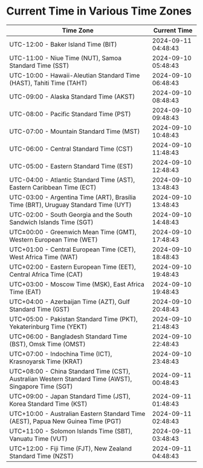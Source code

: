 # Current Time in Various Time Zones

| Time Zone | Current Time |
|-----------|--------------|
| UTC-12:00 - Baker Island Time (BIT) | 2024-09-11 04:48:43 |
| UTC-11:00 - Niue Time (NUT), Samoa Standard Time (SST) | 2024-09-10 05:48:43 |
| UTC-10:00 - Hawaii-Aleutian Standard Time (HAST), Tahiti Time (TAHT) | 2024-09-10 06:48:43 |
| UTC-09:00 - Alaska Standard Time (AKST) | 2024-09-10 08:48:43 |
| UTC-08:00 - Pacific Standard Time (PST) | 2024-09-10 09:48:43 |
| UTC-07:00 - Mountain Standard Time (MST) | 2024-09-10 10:48:43 |
| UTC-06:00 - Central Standard Time (CST) | 2024-09-10 11:48:43 |
| UTC-05:00 - Eastern Standard Time (EST) | 2024-09-10 12:48:43 |
| UTC-04:00 - Atlantic Standard Time (AST), Eastern Caribbean Time (ECT) | 2024-09-10 13:48:43 |
| UTC-03:00 - Argentina Time (ART), Brasília Time (BRT), Uruguay Standard Time (UYT) | 2024-09-10 13:48:43 |
| UTC-02:00 - South Georgia and the South Sandwich Islands Time (SGT) | 2024-09-10 14:48:43 |
| UTC±00:00 - Greenwich Mean Time (GMT), Western European Time (WET) | 2024-09-10 17:48:43 |
| UTC+01:00 - Central European Time (CET), West Africa Time (WAT) | 2024-09-10 18:48:43 |
| UTC+02:00 - Eastern European Time (EET), Central Africa Time (CAT) | 2024-09-10 19:48:43 |
| UTC+03:00 - Moscow Time (MSK), East Africa Time (EAT) | 2024-09-10 19:48:43 |
| UTC+04:00 - Azerbaijan Time (AZT), Gulf Standard Time (GST) | 2024-09-10 20:48:43 |
| UTC+05:00 - Pakistan Standard Time (PKT), Yekaterinburg Time (YEKT) | 2024-09-10 21:48:43 |
| UTC+06:00 - Bangladesh Standard Time (BST), Omsk Time (OMST) | 2024-09-10 22:48:43 |
| UTC+07:00 - Indochina Time (ICT), Krasnoyarsk Time (KRAT) | 2024-09-10 23:48:43 |
| UTC+08:00 - China Standard Time (CST), Australian Western Standard Time (AWST), Singapore Time (SGT) | 2024-09-11 00:48:43 |
| UTC+09:00 - Japan Standard Time (JST), Korea Standard Time (KST) | 2024-09-11 01:48:43 |
| UTC+10:00 - Australian Eastern Standard Time (AEST), Papua New Guinea Time (PGT) | 2024-09-11 02:48:43 |
| UTC+11:00 - Solomon Islands Time (SBT), Vanuatu Time (VUT) | 2024-09-11 03:48:43 |
| UTC+12:00 - Fiji Time (FJT), New Zealand Standard Time (NZST) | 2024-09-11 04:48:43 |
